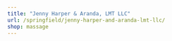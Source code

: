 ```yaml
---
title: "Jenny Harper & Aranda, LMT LLC"
url: /springfield/jenny-harper-and-aranda-lmt-llc/
shop: massage
---
```

